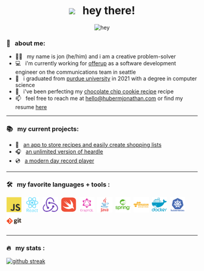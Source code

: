 <h1 align="center"><img src="https://media.giphy.com/media/hvRJCLFzcasrR4ia7z/giphy.gif" width="30px"> &nbsp; hey there!</h1>
<p align="center"><img src="hey.gif" width="400" height="225" title="hey" alt="hey"></p>

### 👤 &nbsp; about me:
- 👨‍💻 &nbsp; my name is jon (he/him) and i am a creative problem-solver
- 💻 &nbsp; i'm currently working for [offerup](https://offerup.com) as a software development engineer on the communications team in seattle
- 🚂 &nbsp; i graduated from [purdue university](https://purdue.edu) in 2021 with a degree in computer science
- 🍪 &nbsp; i've been perfecting my [chocolate chip cookie recipe](https://raw.githubusercontent.com/hubermjonathan/hubermjonathan/main/cookie.jpeg) recipe
- 📫 &nbsp; feel free to reach me at hello@hubermjonathan.com or find my resume [here](https://hubermjonathan.com/resume.pdf)

---

### 📚 &nbsp; my current projects:

- 📕 &nbsp; [an app to store recipes and easily create shopping lists](https://github.com/hubermjonathan/cookbook)
- 🎧 &nbsp; [an unlimited version of heardle](https://github.com/hubermjonathan/heardle)
- 💿 &nbsp; [a modern day record player](https://github.com/hubermjonathan/phonograph)

---

### 🛠 &nbsp; my favorite languages + tools :

<p>
<img src="https://github.com/devicons/devicon/blob/master/icons/javascript/javascript-original.svg" title="javascript" alt="javascript" width="40" height="40"/>&nbsp;
<img src="https://github.com/devicons/devicon/blob/master/icons/react/react-original-wordmark.svg" title="react" alt="react" width="40" height="40"/>&nbsp;
<img src="https://github.com/devicons/devicon/blob/master/icons/redux/redux-original.svg" title="redux" alt="redux" width="40" height="40"/>&nbsp;
<img src="https://github.com/devicons/devicon/blob/master/icons/swift/swift-original.svg" title="swift" alt="swift" width="40" height="40"/>&nbsp;
<img src="https://github.com/devicons/devicon/blob/master/icons/graphql/graphql-plain-wordmark.svg" title="graphql" alt="graphql" width="40" height="40"/>&nbsp;
<img src="https://github.com/devicons/devicon/blob/master/icons/java/java-original-wordmark.svg" title="java" alt="java" width="40" height="40"/>&nbsp;
<img src="https://github.com/devicons/devicon/blob/master/icons/spring/spring-original-wordmark.svg" title="spring" alt="spring" width="40" height="40"/>&nbsp;
<img src="https://github.com/devicons/devicon/blob/master/icons/amazonwebservices/amazonwebservices-plain-wordmark.svg" title="aws" alt="aws" width="40" height="40"/>&nbsp;
<img src="https://github.com/devicons/devicon/blob/master/icons/docker/docker-plain-wordmark.svg" title="docker" alt="docker" width="40" height="40"/>&nbsp;
<img src="https://github.com/devicons/devicon/blob/master/icons/kubernetes/kubernetes-plain-wordmark.svg" title="kubernetes" alt="kubernetes" width="40" height="40"/>&nbsp;
<img src="https://github.com/devicons/devicon/blob/master/icons/git/git-original-wordmark.svg" title="git" alt="git" width="40" height="40"/>&nbsp;
</p>

---

### 🔥 &nbsp; my stats :
[![github streak](http://github-readme-streak-stats.herokuapp.com?user=hubermjonathan&theme=dark&background=000000)](https://git.io/streak-stats)
